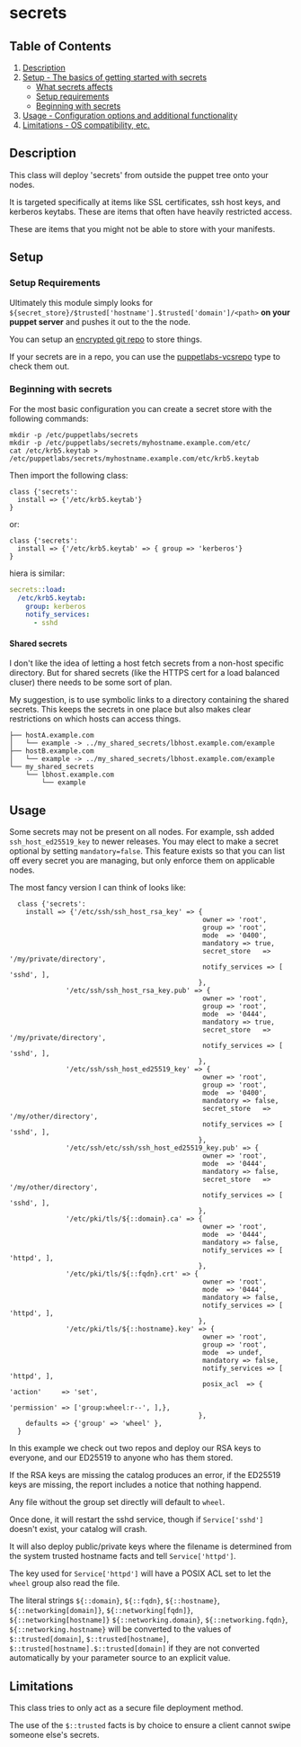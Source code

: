 # secrets

## Table of Contents

1. [Description](#description)
1. [Setup - The basics of getting started with secrets](#setup)
   - [What secrets affects](#what-secrets-affects)
   - [Setup requirements](#setup-requirements)
   - [Beginning with secrets](#beginning-with-secrets)
1. [Usage - Configuration options and additional functionality](#usage)
1. [Limitations - OS compatibility, etc.](#limitations)

## Description

This class will deploy 'secrets' from outside the puppet tree onto your nodes.

It is targeted specifically at items like SSL certificates, ssh host keys,
and kerberos keytabs. These are items that often have heavily restricted
access.

These are items that you might not be able to store with your manifests.

## Setup

### Setup Requirements

Ultimately this module simply looks for `${secret_store}/$trusted['hostname'].$trusted['domain']/<path>`
**on your puppet server** and pushes it out to the the node.

You can setup an [encrypted git repo](https://github.com/jcpunk/encrypted-git-template) to store things.

If your secrets are in a repo, you can use the [puppetlabs-vcsrepo](https://forge.puppet.com/modules/puppetlabs/vcsrepo) type to check them out.

### Beginning with secrets

For the most basic configuration you can create a secret store with the following commands:

```shell
mkdir -p /etc/puppetlabs/secrets
mkdir -p /etc/puppetlabs/secrets/myhostname.example.com/etc/
cat /etc/krb5.keytab > /etc/puppetlabs/secrets/myhostname.example.com/etc/krb5.keytab
```

Then import the following class:

```puppet
class {'secrets':
  install => {'/etc/krb5.keytab'}
}
```

or:

```puppet
class {'secrets':
  install => {'/etc/krb5.keytab' => { group => 'kerberos'}
}
```

hiera is similar:

```yaml
secrets::load:
  /etc/krb5.keytab:
    group: kerberos
    notify_services:
      - sshd
```

#### Shared secrets

I don't like the idea of letting a host fetch secrets from a non-host specific
directory. But for shared secrets (like the HTTPS cert for a load balanced cluser)
there needs to be some sort of plan.

My suggestion, is to use symbolic links to a directory containing the shared
secrets. This keeps the secrets in one place but also makes clear restrictions
on which hosts can access things.

```shell
├── hostA.example.com
│   └── example -> ../my_shared_secrets/lbhost.example.com/example
├── hostB.example.com
│   └── example -> ../my_shared_secrets/lbhost.example.com/example
└── my_shared_secrets
    └── lbhost.example.com
        └── example
```

## Usage

Some secrets may not be present on all nodes. For example, ssh added
`ssh_host_ed25519_key` to newer releases. You may elect to make a secret
optional by setting `mandatory=false`. This feature exists so that you can
list off every secret you are managing, but only enforce them on applicable
nodes.

The most fancy version I can think of looks like:

```
  class {'secrets':
    install => {'/etc/ssh/ssh_host_rsa_key' => {
                                                owner => 'root',
                                                group => 'root',
                                                mode  => '0400',
                                                mandatory => true,
                                                secret_store   => '/my/private/directory',
                                                notify_services => [ 'sshd', ],
                                               },
              '/etc/ssh/ssh_host_rsa_key.pub' => {
                                                owner => 'root',
                                                group => 'root',
                                                mode  => '0444',
                                                mandatory => true,
                                                secret_store   => '/my/private/directory',
                                                notify_services => [ 'sshd', ],
                                               },
              '/etc/ssh/ssh_host_ed25519_key' => {
                                                owner => 'root',
                                                group => 'root',
                                                mode  => '0400',
                                                mandatory => false,
                                                secret_store   => '/my/other/directory',
                                                notify_services => [ 'sshd', ],
                                               },
              '/etc/ssh/etc/ssh/ssh_host_ed25519_key.pub' => {
                                                owner => 'root',
                                                mode  => '0444',
                                                mandatory => false,
                                                secret_store   => '/my/other/directory',
                                                notify_services => [ 'sshd', ],
                                               },
              '/etc/pki/tls/${::domain}.ca' => {
                                                owner => 'root',
                                                mode  => '0444',
                                                mandatory => false,
                                                notify_services => [ 'httpd', ],
                                               },
              '/etc/pki/tls/${::fqdn}.crt' => {
                                                owner => 'root',
                                                mode  => '0444',
                                                mandatory => false,
                                                notify_services => [ 'httpd', ],
                                               },
              '/etc/pki/tls/${::hostname}.key' => {
                                                owner => 'root',
                                                group => 'root',
                                                mode  => undef,
                                                mandatory => false,
                                                notify_services => [ 'httpd', ],
                                                posix_acl  => { 'action'     => 'set',
                                                              'permission' => ['group:wheel:r--', ],},
                                               },
    defaults => {'group' => 'wheel' },
  }
```

In this example we check out two repos and deploy our RSA keys to everyone,
and our ED25519 to anyone who has them stored.

If the RSA keys are missing the catalog produces an error, if the ED25519 keys
are missing, the report includes a notice that nothing happend.

Any file without the group set directly will default to `wheel`.

Once done, it will restart the sshd service,
though if `Service['sshd']` doesn't exist, your catalog will crash.

It will also deploy public/private keys where the filename is
determined from the system trusted hostname facts and tell `Service['httpd']`.

The key used for `Service['httpd']` will have a POSIX ACL set to let the
`wheel` group also read the file.

The literal strings `${::domain}`, `${::fqdn}`, `${::hostname}`,
`${::networking[domain]}`, `${::networking[fqdn]}`, `${::networking[hostname]}`
`${::networking.domain}`, `${::networking.fqdn}`, `${::networking.hostname}`
will be converted to the values of `$::trusted[domain]`, `$::trusted[hostname]`,
`$::trusted[hostname].$::trusted[domain]` if they are not converted automatically by
your parameter source to an explicit value.

## Limitations

This class tries to only act as a secure file deployment method.

The use of the `$::trusted` facts is by choice to ensure a client cannot swipe
someone else's secrets.
